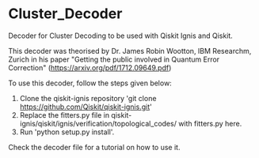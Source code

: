 # Cluster_Decoder
Decoder for Cluster Decoding to be used with Qiskit Ignis and Qiskit.

This decoder was theorised by Dr. James Robin Wootton, IBM Researchm, Zurich in his paper "Getting the public involved in Quantum Error Correction" (https://arxiv.org/pdf/1712.09649.pdf)

To use this decoder, follow the steps given below:

1. Clone the qiskit-ignis repository
  'git clone https://github.com/Qiskit/qiskit-ignis.git'
2. Replace the fitters.py file in qiskit-ignis/qiskit/ignis/verification/topological_codes/ with fitters.py here. 
3. Run 'python setup.py install'.

Check the decoder file for a tutorial on how to use it. 
